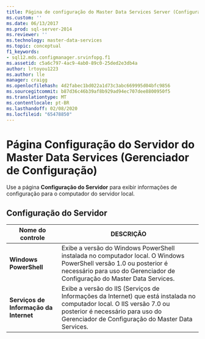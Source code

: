 ```yaml
---
title: Página de configuração do Master Data Services Server (Configuration Manager) | Microsoft Docs
ms.custom: ''
ms.date: 06/13/2017
ms.prod: sql-server-2014
ms.reviewer: ''
ms.technology: master-data-services
ms.topic: conceptual
f1_keywords:
- sql12.mds.configmanager.srvinfopg.f1
ms.assetid: c5a6c797-4ac9-4ab0-89c0-25ded2e3db4a
author: lrtoyou1223
ms.author: lle
manager: craigg
ms.openlocfilehash: 4d2fabec1bd022a1d73c3abc669995d04bfc9856
ms.sourcegitcommit: b87d36c46b39af8b929ad94ec707dee8800950f5
ms.translationtype: MT
ms.contentlocale: pt-BR
ms.lasthandoff: 02/08/2020
ms.locfileid: "65478850"
---
```

# <a name="master-data-services-server-configuration-page-configuration-manager"></a>Página Configuração do Servidor do Master Data Services (Gerenciador de Configuração)
  Use a página **Configuração do Servidor** para exibir informações de configuração para o computador do servidor local.  
  
## <a name="server-configuration"></a>Configuração do Servidor  
  
|Nome do controle|DESCRIÇÃO|  
|------------------|-----------------|  
|**Windows PowerShell**|Exibe a versão do Windows PowerShell instalada no computador local. O Windows PowerShell versão 1.0 ou posterior é necessário para uso do Gerenciador de Configuração do Master Data Services.|  
|**Serviços de Informação da Internet**|Exibe a versão do IIS (Serviços de Informações da Internet) que está instalada no computador local. O IIS versão 7.0 ou posterior é necessário para uso do Gerenciador de Configuração do Master Data Services.|  
  
  
